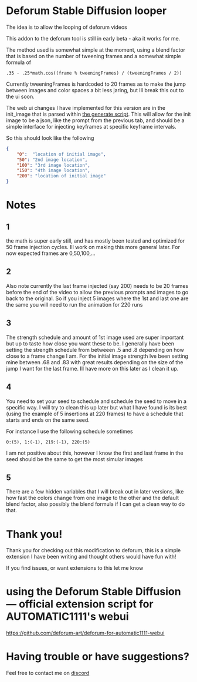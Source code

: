# Deforum Stable Diffusion looper
The idea is to allow the looping of deforum videos

This addon to the deforum tool is still in early beta - aka it works for me.

The method used is somewhat simple at the moment, using a blend factor that is based on the number of tweening frames and a somewhat simple formula of 

`.35 - .25*math.cos((frame % tweeningFrames) / (tweeningFrames / 2))`

Currently tweeningFrames is hardcoded to 20 frames as to make the jump between images and color spaces a bit less jaring, but Ill break this out to the ui soon.

The web ui changes I have implemented for this version are in the init_image that is parsed within [the generate script](scripts/deforum_helpers/generate.py#L163). This will allow for the init image to be a json, like the prompt from the previous tab, and should be a simple interface for injecting keyframes at specific keyframe intervals.

So this should look like the following 
```json
{
    "0":  "location of initial image",
    "50": "2nd image location",
    "100": "3rd image location",
    "150": "4th image location",
    "200": "location of initial image"
}
```
# Notes

## 1
the math is super early still, and has mostly been tested and optimized for 50 frame injection cycles. Ill work on making this more general later. For now expected frames are 0,50,100,... 

## 2
Also note currently the last frame injected (say 200) needs to be 20 frames before the end of the video to allow the previous prompts and images to go back to the original. So if you inject 5 images where the 1st and last one are the same you will need to run the animation for 220 runs

## 3
The strength schedule and amount of 1st image used are super important but up to taste how close you want these to be. I generally have been setting the strength schedule from betweeen .5 and .8 depending on how close to a frame change I am. For the initial image strength Ive been setting mine between .68 and .83 with great results depending on the size of the jump I want for the last frame. Ill have more on this later as I clean it up.

## 4
You need to set your seed to schedule and schedule the seed to move in a specific way. I will try to clean this up later but what I have found is its best (using the example of 5 insertions at 220 frames) to have a schedule that starts and ends on the same seed.

For instance I use the following schedule sometimes

`0:(5), 1:(-1), 219:(-1), 220:(5)`

I am not positive about this, however I know the first and last frame in the seed should be the same to get the most simular images

## 5
There are a few hidden variables that I will break out in later versions, like how fast the colors change from one image to the other and the default blend factor, also possibly the blend formula if I can get a clean way to do that.

# Thank you!
Thank you for checking out this modification to deforum, this is a simple extension I have been writing and thought others would have fun with!

If you find issues, or want extensions to this let me know

# using the Deforum Stable Diffusion — official extension script for AUTOMATIC1111's webui
https://github.com/deforum-art/deforum-for-automatic1111-webui

# Having trouble or have suggestions? 
Feel free to contact me on [discord](https://discord.gg/ZUMxF6q3EZ)
